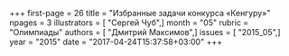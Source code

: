 +++
first-page = 26
title = "Избранные задачи конкурса «Кенгуру»"
npages = 3
illustrators = [ "Сергей Чуб",]
month = "05"
rubric = "Олимпиады"
authors = [ "Дмитрий Максимов",]
issues = [ "2015_05",]
year = "2015"
date = "2017-04-24T15:37:58+03:00"
+++
